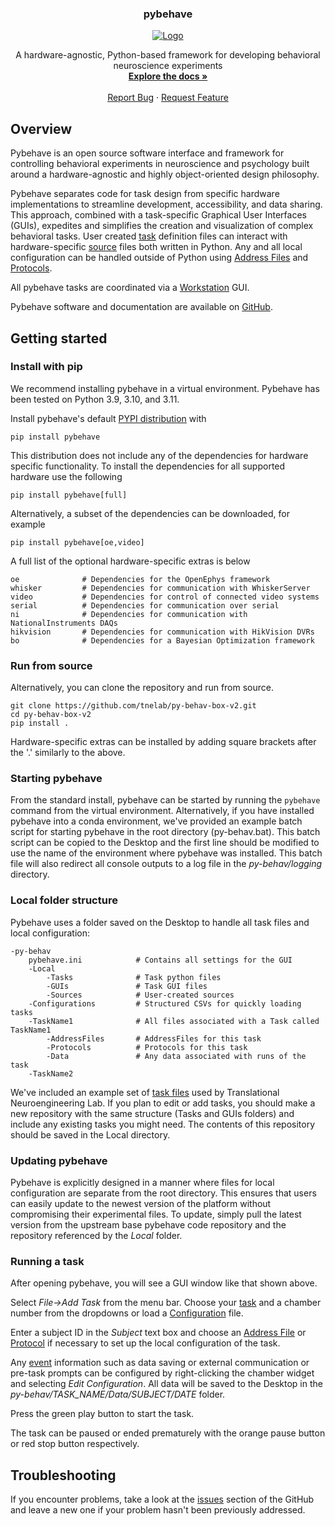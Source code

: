 <h3 align="center">pybehave</h3>

<div align="center">
<a href="https://github.com/tne-lab/py-behav-box-v2">
    <img src="docs/img/full_gui.jpg" alt="Logo">
  </a>
</div>

<p align="center">
A hardware-agnostic, Python-based framework for developing behavioral neuroscience experiments
<br />
<a href="https://py-behav-box-v2.readthedocs.io/en/latest/"><strong>Explore the docs »</strong></a>
<br />
<br />
<a href="https://github.com/tne-lab/py-behav-box-v2/issues">Report Bug</a>
·
<a href="https://github.com/tne-lab/py-behav-box-v2/issues">Request Feature</a>
</p>

## Overview

Pybehave is an open source software interface and framework for controlling behavioral experiments in neuroscience and psychology
built around a hardware-agnostic and highly object-oriented design philosophy.

Pybehave separates code for task design from specific hardware implementations to streamline development, accessibility, and
data sharing. This approach, combined with a task-specific Graphical User Interfaces (GUIs), expedites and simplifies the creation and visualization of complex behavioral tasks.
User created [task](tasks.md) definition files can interact with hardware-specific [source](sources.md) files both written in Python. Any and all local
configuration can be handled outside of Python using [Address Files](protocols_addressfiles.md#addressfiles) and [Protocols](protocols_addressfiles.md#protocols).

All pybehave tasks are coordinated via a [Workstation](workstation.md) GUI.

Pybehave software and documentation are available on [GitHub](https://github.com/tne-lab/py-behav-box-v2).

## Getting started

### Install with pip

We recommend installing pybehave in a virtual environment. Pybehave has been tested on Python 3.9, 3.10, and 3.11.

Install pybehave's default [PYPI distribution](https://pypi.org/project/pybehave/) with

    pip install pybehave

This distribution does not include any of the dependencies for hardware specific functionality. To install the dependencies
for all supported hardware use the following

    pip install pybehave[full]

Alternatively, a subset of the dependencies can be downloaded, for example

    pip install pybehave[oe,video]

A full list of the optional hardware-specific extras is below

    oe              # Dependencies for the OpenEphys framework
    whisker         # Dependencies for communication with WhiskerServer
    video           # Dependencies for control of connected video systems
    serial          # Dependencies for communication over serial
    ni              # Dependencies for communication with NationalInstruments DAQs
    hikvision       # Dependencies for communication with HikVision DVRs
    bo              # Dependencies for a Bayesian Optimization framework

### Run from source

Alternatively, you can clone the repository and run from source.

    git clone https://github.com/tnelab/py-behav-box-v2.git
    cd py-behav-box-v2
    pip install .

Hardware-specific extras can be installed by adding square brackets after the '.' similarly to the above.

### Starting pybehave

From the standard install, pybehave can be started by running the `pybehave` command from the virtual environment. Alternatively,
if you have installed pybehave into a conda environment, we've provided an example batch script for starting pybehave in the root 
directory (py-behav.bat). This batch script can be copied to the Desktop and the first line should be modified to use the name
of the environment where pybehave was installed. This batch file will also redirect all console outputs to a log file in the
*py-behav/logging* directory.

### Local folder structure

Pybehave uses a folder saved on the Desktop to handle all task files and local configuration:

    -py-behav
        pybehave.ini            # Contains all settings for the GUI
        -Local
            -Tasks              # Task python files
            -GUIs               # Task GUI files
            -Sources            # User-created sources
        -Configurations         # Structured CSVs for quickly loading tasks
        -TaskName1              # All files associated with a Task called TaskName1
            -AddressFiles       # AddressFiles for this task
            -Protocols          # Protocols for this task
            -Data               # Any data associated with runs of the task
        -TaskName2          

We've included an example set of [task files](https://github.com/tne-lab/example-tasks) used by Translational Neuroengineering Lab. 
If you plan to edit or add tasks, you should make a new repository with the same structure (Tasks and GUIs folders) and 
include any existing tasks you might need. The contents of this repository should be saved in the Local directory.

### Updating pybehave

Pybehave is explicitly designed in a manner where files for local configuration are separate from the root directory. This
ensures that users can easily update to the newest version of the platform without compromising their experimental files. 
To update, simply pull the latest version from the upstream base pybehave code repository and the repository referenced by
the *Local* folder.

### Running a task

After opening pybehave, you will see a GUI window like that shown above.

Select *File->Add Task* from the menu bar. Choose your [task](tasks.md) and a chamber number from the dropdowns or load a [Configuration](workstation.md#configurations) file.

Enter a subject ID in the *Subject* text box and choose an [Address File](protocols_addressfiles.md#addressfiles) or [Protocol](protocols_addressfiles.md#protocols) if necessary to set up the local configuration of the task.

Any [event](events.md) information such as data saving or external communication or pre-task prompts can be configured by right-clicking the chamber widget
and selecting *Edit Configuration*. All data will be saved to the Desktop in the *py-behav/TASK_NAME/Data/SUBJECT/DATE* folder.

Press the green play button to start the task.

The task can be paused or ended prematurely with the orange pause button or red stop button respectively.

## Troubleshooting

If you encounter problems, take a look at the [issues](https://github.com/tne-lab/py-behav-box-v2/issues) section of the GitHub and leave a new one if your problem hasn't been previously addressed.